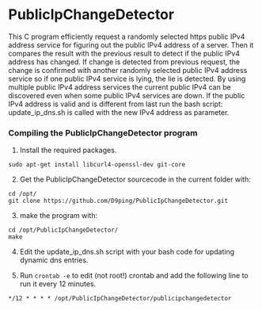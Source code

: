 # PublicIpChangeDetector
This C program efficiently request a randomly selected https public IPv4 address service 
for figuring out the public IPv4 address of a server. Then it compares the result with the 
previous result to detect if the public IPv4 address has changed. 
If change is detected from previous request, the change is confirmed with another randomly
 selected public IPv4 address service so if one public IPv4 service is lying, the lie is detected.
By using multiple public IPv4 address services the current public IPv4 can be discovered
 even when some public IPv4 services are down.
If the public IPv4 address is valid and is different from last run the bash script: 
update_ip_dns.sh is called with the new IPv4 address as parameter.


### Compiling the PublicIpChangeDetector program
1. Install the required packages.
```
sudo apt-get install libcurl4-openssl-dev git-core
```
2. Get the PublicIpChangeDetector sourcecode in the current folder with:
```
cd /opt/
git clone https://github.com/D9ping/PublicIpChangeDetector.git
```
3. make the program with: 
```
cd /opt/PublicIpChangeDetector/
make
```
4. Edit the update_ip_dns.sh script with your bash code for updating dynamic dns entries.

5. Run ```crontab -e``` to edit (not root!) crontab and add the following line to run it every 12 minutes.
```
*/12 * * * * /opt/PublicIpChangeDetector/publicipchangedetector
```
